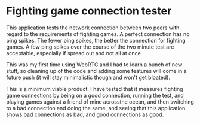 Fighting game connection tester
===
This application tests the network connection between two peers with regard to
the requirements of fighting games.
A perfect connection has no ping spikes.
The fewer ping spikes, the better the connection for fighting games.
A few ping spikes over the course of the two minute test are acceptable, especially if spread out and not all at once.

This was my first time using WebRTC and I had to learn a bunch of new stuff, so cleaning up of the code and adding some features will come in a future push (it will stay minimalistic though and won't get bloated).

This is a minimum viable product. I have tested that it measures fighting game connections by
being on a good connection, running the test, and playing games against a friend of mine acrossthe ocean, and then switching to a bad connection and doing the same, and seeing that this application shows bad connections as bad, and good connections as good.
